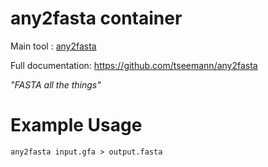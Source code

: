 # any2fasta container

Main tool : [any2fasta](https://github.com/tseemann/any2fasta)

Full documentation: https://github.com/tseemann/any2fasta

_"FASTA all the things"_

# Example Usage

```
any2fasta input.gfa > output.fasta
```
